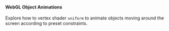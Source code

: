 #### WebGL Object Animations

Explore how to vertex shader `uniform` to animate objects moving around the screen according to preset constraints.
